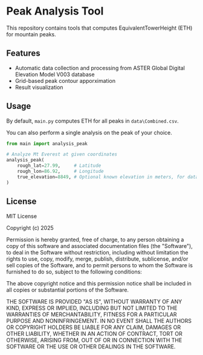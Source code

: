 # Peak Analysis Tool

This repository contains tools that computes EquivalentTowerHeight (ETH) for mountain peaks. 

## Features

- Automatic data collection and processing from ASTER Global Digital Elevation Model V003 database
- Grid-based peak contour apporximation
- Result visualization

## Usage

By default, `main.py` computes ETH for all peaks in `data\Combined.csv`.

You can also perform a single analysis on the peak of your choice.

```python
from main import analysis_peak

# Analyze Mt Everest at given coordinates
analysis_peak(
    rough_lat=27.99,     # Latitude
    rough_lon=86.92,     # Longitude
    true_elevation=8849, # Optional known elevation in meters, for data validation
)
```

## License

MIT License

Copyright (c) 2025

Permission is hereby granted, free of charge, to any person obtaining a copy
of this software and associated documentation files (the "Software"), to deal
in the Software without restriction, including without limitation the rights
to use, copy, modify, merge, publish, distribute, sublicense, and/or sell
copies of the Software, and to permit persons to whom the Software is
furnished to do so, subject to the following conditions:

The above copyright notice and this permission notice shall be included in all
copies or substantial portions of the Software.

THE SOFTWARE IS PROVIDED "AS IS", WITHOUT WARRANTY OF ANY KIND, EXPRESS OR
IMPLIED, INCLUDING BUT NOT LIMITED TO THE WARRANTIES OF MERCHANTABILITY,
FITNESS FOR A PARTICULAR PURPOSE AND NONINFRINGEMENT. IN NO EVENT SHALL THE
AUTHORS OR COPYRIGHT HOLDERS BE LIABLE FOR ANY CLAIM, DAMAGES OR OTHER
LIABILITY, WHETHER IN AN ACTION OF CONTRACT, TORT OR OTHERWISE, ARISING FROM,
OUT OF OR IN CONNECTION WITH THE SOFTWARE OR THE USE OR OTHER DEALINGS IN THE
SOFTWARE.